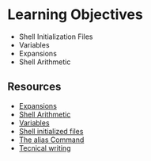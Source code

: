 # Learning Objectives

* Shell Initialization Files
* Variables
* Expansions
* Shell Arithmetic

## Resources

* [Expansions](https://intranet.alxswe.com/rltoken/oXnzBjLBA9t9dr7WuftdmQ)
* [Shell Arithmetic](https://intranet.alxswe.com/rltoken/PLSUQnBcKKU5eEgRfRDlug)
* [Variables](https://intranet.alxswe.com/rltoken/SvdGNZJjKsPghzZEhaWu4Q)
* [Shell initialized files](https://intranet.alxswe.com/rltoken/tqud57kjsSYgDfeZDlwl3g)
* [The alias Command](https://intranet.alxswe.com/rltoken/zCemKQ8f1CxmODIs9dmcWg)
* [Tecnical writing](https://intranet.alxswe.com/rltoken/wYrZr3t3DeAE8PpYHYWGiw)

